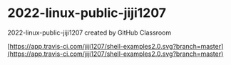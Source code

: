 # 2022-linux-public-jiji1207
2022-linux-public-jiji1207 created by GitHub Classroom

[https://app.travis-ci.com/jiji1207/shell-examples2.0.svg?branch=master](https://app.travis-ci.com/jiji1207/shell-examples2.0.svg?branch=master)
